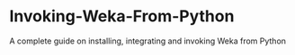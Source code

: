 # Invoking-Weka-From-Python
A complete guide on installing, integrating and invoking Weka from Python
